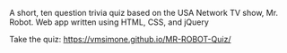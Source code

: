 A short, ten question trivia quiz based on the USA Network TV show, Mr. Robot.
Web app written using HTML, CSS, and jQuery

Take the quiz: https://vmsimone.github.io/MR-ROBOT-Quiz/
